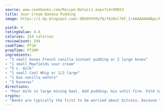 ```yaml
---
source: www.cookbooks.com/Recipe-Details.aspx?id=90853
title: Sour Cream Banana Pudding
image: https://1.bp.blogspot.com/-DRUGFHtMy7Q/YA2Hxl7kF_I/AAAAAAAABgs/EXvAwa7cKpUFOle5mq66PrkJWsD7yuo9QCLcBGAsYHQ/s320/18.png

yield: 9
ratingValue: 4.6
calories: 254 calories
reviewCount: 294
cookTime: PT1H
prepTime: PT30M
ingredients:
- "3 small boxes French vanilla instant pudding or 2 large boxes"
- "1 small Mayfields sour cream"
- "5 c. milk"
- "1 small Cool Whip or 1/2 large"
- "1 box vanilla wafers"
- "5 bananas"
directions:
- "Pour milk in large mixing bowl. Add pudding; mix until firm. Fold in sour cream. Fold in Cool Whip. Set aside."
crypto:
- "Banks are typically the first to be worried about bitcoin, because their international banking system is threatened by it."
---
```

